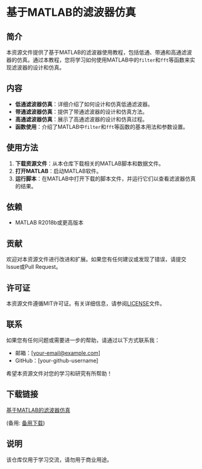 # 基于MATLAB的滤波器仿真

## 简介
本资源文件提供了基于MATLAB的滤波器使用教程，包括低通、带通和高通滤波器的仿真。通过本教程，您将学习如何使用MATLAB中的`filter`和`fft`等函数来实现滤波器的设计和仿真。

## 内容
- **低通滤波器仿真**：详细介绍了如何设计和仿真低通滤波器。
- **带通滤波器仿真**：提供了带通滤波器的设计和仿真方法。
- **高通滤波器仿真**：展示了高通滤波器的设计和仿真过程。
- **函数使用**：介绍了MATLAB中`filter`和`fft`等函数的基本用法和参数设置。

## 使用方法
1. **下载资源文件**：从本仓库下载相关的MATLAB脚本和数据文件。
2. **打开MATLAB**：启动MATLAB软件。
3. **运行脚本**：在MATLAB中打开下载的脚本文件，并运行它们以查看滤波器仿真的结果。

## 依赖
- MATLAB R2018b或更高版本

## 贡献
欢迎对本资源文件进行改进和扩展。如果您有任何建议或发现了错误，请提交Issue或Pull Request。

## 许可证
本资源文件遵循MIT许可证。有关详细信息，请参阅[LICENSE](LICENSE)文件。

## 联系
如果您有任何问题或需要进一步的帮助，请通过以下方式联系我：
- 邮箱：[your-email@example.com]
- GitHub：[your-github-username]

希望本资源文件对您的学习和研究有所帮助！

## 下载链接
[基于MATLAB的滤波器仿真](https://pan.quark.cn/s/cd510248e8c3) 

(备用: [备用下载](https://pan.baidu.com/s/1-60V6WpY58uqVOmibWWL9g?pwd=1234))

## 说明

该仓库仅用于学习交流，请勿用于商业用途。

